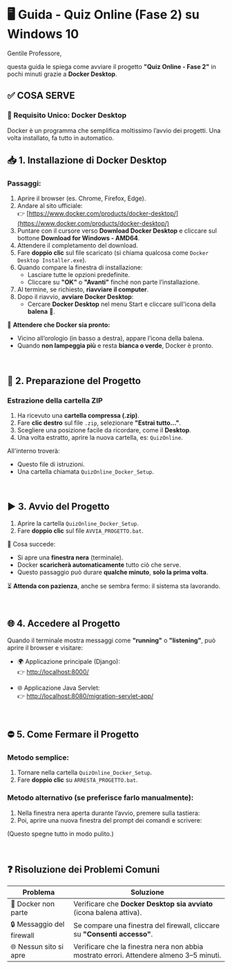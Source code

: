 # 🖥️ Guida - Quiz Online (Fase 2) su Windows 10

Gentile Professore,

questa guida le spiega come avviare il progetto **"Quiz Online - Fase 2"** in pochi minuti grazie a **Docker Desktop**.

## ✅ COSA SERVE

### 🔹 Requisito Unico: **Docker Desktop**

Docker è un programma che semplifica moltissimo l’avvio dei progetti. Una volta installato, fa tutto in automatico.

## 📥 1. Installazione di Docker Desktop

### Passaggi:

1. Aprire il browser (es. Chrome, Firefox, Edge).
2. Andare al sito ufficiale:  
   👉 [https://www.docker.com/products/docker-desktop/](https://www.docker.com/products/docker-desktop/)
3. Puntare con il cursore verso **Download Docker Desktop** e cliccare sul bottone **Download for Windows - AMD64**.
4. Attendere il completamento del download.
5. Fare **doppio clic** sul file scaricato (si chiama qualcosa come `Docker Desktop Installer.exe`).
6. Quando compare la finestra di installazione:
   - Lasciare tutte le opzioni predefinite.
   - Cliccare su **"OK"** o **"Avanti"** finché non parte l’installazione.
7. Al termine, se richiesto, **riavviare il computer**.
8. Dopo il riavvio, **avviare Docker Desktop**:
   - Cercare **Docker Desktop** nel menu Start e cliccare sull'icona della **balena** 🐳.

🔄 **Attendere che Docker sia pronto:**
- Vicino all’orologio (in basso a destra), appare l’icona della balena.
- Quando **non lampeggia più** e resta **bianca o verde**, Docker è pronto.

&nbsp;

## 📂 2. Preparazione del Progetto

### Estrazione della cartella ZIP

1. Ha ricevuto una **cartella compressa (.zip)**.
2. Fare **clic destro** sul file `.zip`, selezionare **"Estrai tutto..."**.
3. Scegliere una posizione facile da ricordare, come il **Desktop**.
4. Una volta estratto, aprire la nuova cartella, es: `QuizOnline`.

All'interno troverà:
- Questo file di istruzioni.
- Una cartella chiamata `QuizOnline_Docker_Setup`.

&nbsp;

## ▶️ 3. Avvio del Progetto

1. Aprire la cartella `QuizOnline_Docker_Setup`.
2. Fare **doppio clic** sul file `AVVIA_PROGETTO.bat`.

🔧 Cosa succede:
- Si apre una **finestra nera** (terminale).
- Docker **scaricherà automaticamente** tutto ciò che serve.
- Questo passaggio può durare **qualche minuto**, **solo la prima volta**.

⏳ **Attenda con pazienza**, anche se sembra fermo: il sistema sta lavorando.

&nbsp;

## 🌐 4. Accedere al Progetto

Quando il terminale mostra messaggi come **"running"** o **"listening"**, può aprire il browser e visitare:

- 🌍 Applicazione principale (Django):  
  👉 [http://localhost:8000/](http://localhost:8000/)

- 🌐 Applicazione Java Servlet:  
  👉 [http://localhost:8080/migration-servlet-app/](http://localhost:8080/migration-servlet-app/)

&nbsp;

## ⛔ 5. Come Fermare il Progetto

### Metodo semplice:

1. Tornare nella cartella `QuizOnline_Docker_Setup`.
2. Fare **doppio clic** su `ARRESTA_PROGETTO.bat`.

### Metodo alternativo (se preferisce farlo manualmente):

1. Nella finestra nera aperta durante l’avvio, premere sulla tastiera:
2. Poi, aprire una nuova finestra del prompt dei comandi e scrivere:

(Questo spegne tutto in modo pulito.)

&nbsp;

## ❓ Risoluzione dei Problemi Comuni

| Problema | Soluzione |
|---------|-----------|
| 🔴 Docker non parte | Verificare che **Docker Desktop sia avviato** (icona balena attiva). |
| 🔒 Messaggio del firewall | Se compare una finestra del firewall, cliccare su **"Consenti accesso"**. |
| 🌐 Nessun sito si apre | Verificare che la finestra nera non abbia mostrato errori. Attendere almeno 3–5 minuti. |
